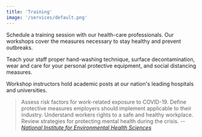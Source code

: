 ```yaml
---
title: 'Training'
image: '/services/default.png'
---
```


Schedule a training session with our health-care professionals. Our workshops cover the
measures necessary to stay healthy and prevent outbreaks.

Teach your staff proper hand-washing technique, surface decontamination, wear and care for your
personal protective equipment, and social distancing measures.

Workshop instructors hold academic posts at our nation's leading hospitals and universities.

> Assess risk factors for work-related exposure to COVID-19. Define protective measures
employers should implement applicable to their industry.  Understand workers rights to a safe
and healthy workplace.  Review strategies for protecting mental health during the crisis. --
[*National Institute for Environmental Health Sciences*][1]

[1]: https://tools.niehs.nih.gov/wetp/covid19worker/
